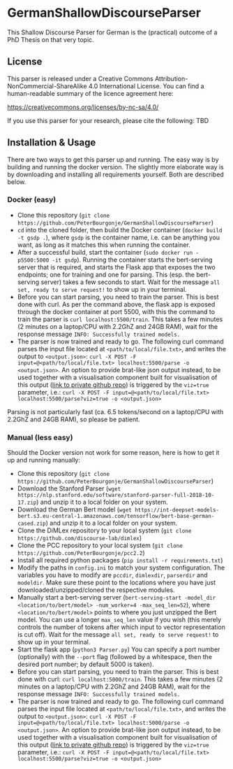 # GermanShallowDiscourseParser

This Shallow Discourse Parser for German is the (practical) outcome of a PhD Thesis on that very topic.


## License

This parser is released under a Creative Commons Attribution-NonCommercial-ShareAlike 4.0 International License.
You can find a human-readable summary of the licence agreement here:

https://creativecommons.org/licenses/by-nc-sa/4.0/

If you use this parser for your research, please cite the following:
TBD

## Installation & Usage

There are two ways to get this parser up and running. The easy way is by building and running the docker version. The slightly more elaborate way is by downloading and installing all requirements yourself. Both are described below.

### Docker (easy)
- Clone this repository (`git clone https://github.com/PeterBourgonje/GermanShallowDiscourseParser`)
- `cd` into the cloned folder, then build the Docker container (`docker build -t gsdp .`), where `gsdp` is the container name, i.e. can be anything you want, as long as it matches this when running the container.
- After a successful build, start the container (`sudo docker run -p5500:5000 -it gsdp`). Running the container starts the bert-serving server that is required, and starts the Flask app that exposes the two endpoints; one for training and one for parsing. This (esp. the bert-serving server) takes a few seconds to start. Wait for the message `all set, ready to serve request!` to show up in your terminal.
- Before you can start parsing, you need to train the parser. This is best done with curl. As per the command above, the flask app is exposed through the docker container at port 5500, with this the command to train the parser is `curl localhost:5500/train`. This takes a few minutes (2 minutes on a laptop/CPU with 2.2GhZ and 24GB RAM), wait for the response message `INFO: Successfully trained models.`
- The parser is now trained and ready to go. The following curl command parses the input file located at `<path/to/local/file.txt>`, and writes the output to `<output.json>`: `curl -X POST -F input=@<path/to/local/file.txt> localhost:5500/parse -o <output.json>`. An option to provide brat-like json output instead, to be used together with a visualisation component built for visualisation of this output ([link to private github repo](https://github.com/zolotarenko/VisualizationOfCoherenceRelations)) is triggered by the `viz=true` parameter, i.e.: `curl -X POST -F input=@<path/to/local/file.txt> localhost:5500/parse?viz=true -o <output.json>`


Parsing is not particularly fast (ca. 6.5 tokens/second on a laptop/CPU with 2.2GhZ and 24GB RAM), so please be patient.


### Manual (less easy)
Should the Docker version not work for some reason, here is how to get it up and running manually:

- Clone this repository (`git clone https://github.com/PeterBourgonje/GermanShallowDiscourseParser`)
- Download the Stanford Parser (`wget https://nlp.stanford.edu/software/stanford-parser-full-2018-10-17.zip`) and unzip it to a local folder on your system.
- Download the German Bert model (`wget https://int-deepset-models-bert.s3.eu-central-1.amazonaws.com/tensorflow/bert-base-german-cased.zip`) and unzip it to a local folder on your system.
- Clone the DiMLex repository to your local system (`git clone https://github.com/discourse-lab/dimlex`)
- Clone the PCC repository to your local system (`git clone https://github.com/PeterBourgonje/pcc2.2`)
- Install all required python packages (`pip install -r requirements.txt`)
- Modify the paths in `config.ini` to match your system configuration. The variables you have to modify are `pccdir`, `dimlexdir`, `parserdir` and `modeldir`. Make sure these point to the locations where you have just downloaded/unzipped/cloned the respective modules.
- Manually start a bert-serving server (`bert-serving-start -model_dir <location/to/bert/model> -num_worker=4 -max_seq_len=52`), where `<location/to/bert/model>` points to where you just unzipped the Bert model. You can use a longer `max_seq_len` value if you wish (this merely controls the number of tokens after which input to vector representation is cut off). Wait for the message `all set, ready to serve request!` to show up in your terminal.
- Start the flask app (`python3 Parser.py`)
You can specify a port number (optionally) with the `--port` flag (followed by a whitespace, then the desired port number; by default 5000 is taken).
- Before you can start parsing, you need to train the parser. This is best done with curl: `curl localhost:5000/train`. This takes a few minutes (2 minutes on a laptop/CPU with 2.2GhZ and 24GB RAM), wait for the response message `INFO: Successfully trained models.`
- The parser is now trained and ready to go. The following curl command parses the input file located at `<path/to/local/file.txt>`, and writes the output to `<output.json>`: `curl -X POST -F input=@<path/to/local/file.txt> localhost:5000/parse -o <output.json>`. An option to provide brat-like json output instead, to be used together with a visualisation component built for visualisation of this output ([link to private github repo](https://github.com/zolotarenko/VisualizationOfCoherenceRelations)) is triggered by the `viz=true` parameter, i.e.: `curl -X POST -F input=@<path/to/local/file.txt> localhost:5500/parse?viz=true -o <output.json>`


